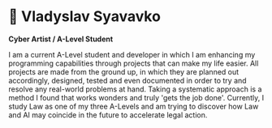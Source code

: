 # 🤺 Vladyslav Syavavko

**Cyber Artist / A-Level Student**

I am a current A-Level student and developer in which I am enhancing my programming capabilities through projects that can make my life easier. All projects are made from the ground up, in which they are planned out accordingly, designed, tested and even documented in order to try and resolve any real-world problems at hand. Taking a systematic approach is a method I found that works wonders and truly 'gets the job done'. Currently, I study Law as one of my three A-Levels and am trying to discover how Law and AI may coincide in the future to accelerate legal action.

<p align="left">
  <a href = "https://github.com/vlood1?tab=repositories"
  src = "https://custom-icon-badges.demolab.com/badge/-My%20Repos-blue?style=for-the-badge&logoColor=white&logo=repo"/></a>





  </p>
